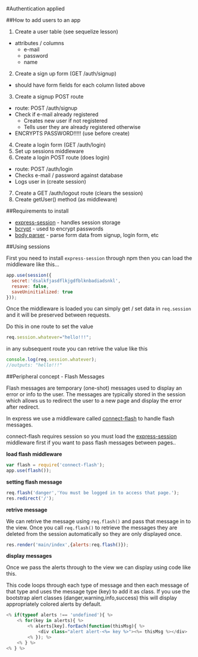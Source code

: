 #Authentication applied

##How to add users to an app

1. Create a user table (see sequelize lesson)
  * attributes / columns
    * e-mail
    * password
    * name
2. Create a sign up form (GET /auth/signup)
  * should have form fields for each column listed above
3. Create a signup POST route
  * route: POST /auth/signup
  * Check if e-mail already registered
    * Creates new user if not registered
    * Tells user they are already registered otherwise
  * ENCRYPTS PASSWORD!!!!! (use before create)
4. Create a login form (GET /auth/login)
5. Set up sessions middleware
6. Create a login POST route (does login)
  * route: POST /auth/login
  * Checks e-mail / password against database
  * Logs user in (create session)
7. Create a GET /auth/logout route (clears the session)
8. Create getUser() method (as middleware)


##Requirements to install

* [express-session](https://www.npmjs.com/package/express-session) - handles session storage
* [bcrypt](https://www.npmjs.com/package/bcrypt) - used to encrypt passwords
* [body parser](https://www.npmjs.com/package/body-parser) - parse form data from signup, login form, etc


##Using sessions

First you need to install `express-session` through npm then you can load the middleware like this...

```js
app.use(session({
  secret:'dsalkfjasdflkjgdfblknbadiadsnkl',
  resave: false,
  saveUninitialized: true
}));
```

Once the middleware is loaded you can simply get / set data in `req.session` and it will be preserved between requests.

Do this in one route to set the value

```js
req.session.whatever="hello!!!";
```

in any subsequent route you can retrive the value like this

```js
console.log(req.session.whatever);
//outputs: "hello!!!"
```

##Peripheral concept - Flash Messages

Flash messages are temporary (one-shot) messages used to display an error or info to the user. The messages are typically stored in the session which allows us to redirect the user to a new page and display the error after redirect.

In express we use a middleware called [connect-flash](https://www.npmjs.com/package/connect-flash) to handle flash messages.

connect-flash requires session so you must load the [express-session](https://www.npmjs.com/package/express-sessions) middleware first if you want to pass flash messages between pages..

**load flash middleware**

```js
var flash = require('connect-flash');
app.use(flash());
```

**setting flash message**

```js
req.flash('danger','You must be logged in to access that page.');
res.redirect('/');
```

**retrive message**

We can retrive the message using `req.flash()` and pass that message in to the view. Once you call `req.flash()` to retrieve the messages they are deleted from the session automatically so they are only displayed once.

```js
res.render('main/index',{alerts:req.flash()});
```

**display messages**

Once we pass the alerts through to the view we can display using code like this.

This code loops through each type of message and then each message of that type and uses the message type (key) to add it as class. If you use the bootstrap alert classes (danger,warning,info,success) this will display appropriately colored alerts by default.

```js
<% if(typeof alerts !== 'undefined'){ %>
    <% for(key in alerts){ %>
        <% alerts[key].forEach(function(thisMsg){ %>
            <div class="alert alert-<%= key %>"><%= thisMsg %></div>
        <% }); %>
    <% } %>
<% } %>
```
